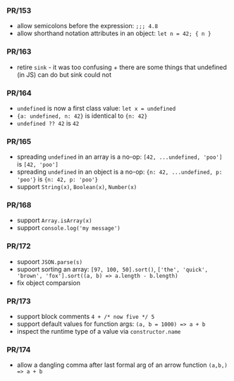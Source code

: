 ### PR/153

- allow semicolons before the expression: `;;; 4.8`
- allow shorthand notation attributes in an object: `let n = 42; { n }`

### PR/163

- retire `sink` - it was too confusing + there are some things that undefined (in JS) can do but sink could not

### PR/164

- `undefined` is now a first class value: `let x = undefined`
- `{a: undefined, n: 42}` is identical to `{n: 42}`
- `undefined ?? 42` is `42`

### PR/165

- spreading `undefined` in an array is a no-op: `[42, ...undefined, 'poo']` is `[42, 'poo']`
- spreading `undefined` in an object is a no-op: `{n: 42, ...undefined, p: 'poo'}` is `{n: 42, p: 'poo'}`
- support `String(x)`, `Boolean(x)`, `Number(x)`

### PR/168

- support `Array.isArray(x)`
- support `console.log('my message')`

### PR/172

- supoort `JSON.parse(s)`
- supoort sorting an array: `[97, 100, 50].sort()`, `['the', 'quick', 'brown', 'fox'].sort((a, b) => a.length - b.length)`
- fix object comparsion

### PR/173

- support block comments `4 + /* now five */ 5`
- support default values for function args: `(a, b = 1000) => a + b`
- inspect the runtime type of a value via `constructor.name`

### PR/174

- allow a dangling comma after last formal arg of an arrow function `(a,b,) => a + b`
